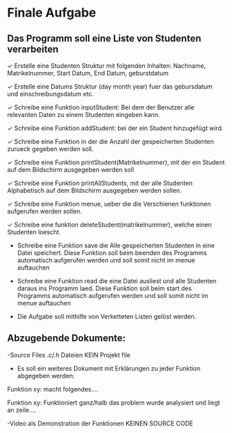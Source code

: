 # Finale Aufgabe

## Das Programm soll eine Liste von Studenten verarbeiten

✓ Erstelle eine Studenten Struktur mit folgenden Inhalten: Nachname, Matrikelnummer, Start Datum, End Datum, geburstdatum

✓ Erstelle eine Datums Struktur (day month year) fuer das gebursdatum und einschreibungsdatum etc.

✓ Schreibe eine Funktion inputStudent: Bei dem der Benutzer alle relevanten Daten zu einem Studenten eingeben kann.

✓ Schreibe eine Funktion addStudent: bei der ein Student hinzugefügt wird.

✓ Schreibe eine Funktion in der die Anzahl der gespeicherten Studenten zurueck gegeben werden soll.

✓ Schreibe eine Funktion printStudent(Matrikelnummer), mit der ein Student auf dem Bildschirm ausgegeben werden soll

✓ Schreibe eine Funktion printAllStudents, mit der alle Studenten Alphabetisch auf dem Bildschirm ausgegeben werden sollen.

✓ Schreibe eine Funktion menue, ueber die die Verschienen funktionen aufgerufen werden sollen.

✓ Schreibe eine funktion deleteStudent(matrikelnummer), welche einen Studenten loescht.

- Schreibe eine Funktion save die Alle gespeicherten Studenten in eine Datei speichert. Diese Funktion soll beim beenden des Programms automatisch aufgerufen werden und soll somit nicht im menue auftauchen

- Schreibe eine Funktion read die eine Datei ausliest und alle Studenten daraus ins Programm laed. Diese Funktion soll beim start des Programms automatisch aufgerufen werden und soll somit nicht im menue auftauchen

- Die Aufgabe soll mithilfe von Verketteten Listen gelöst werden.

## Abzugebende Dokumente:

-Source Files .c/.h Dateien KEIN Projekt file

- Es soll ein weiteres Dokument mit Erklärungen zu jeder Funktion abgegeben werden:

Funktion xy: macht folgendes....

Funktion xy: Funktioniert ganz/halb das problem wurde analysiert und liegt an zeile....

-Video als Demonstration der Funktionen KEINEN SOURCE CODE
